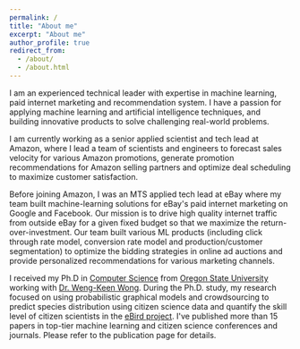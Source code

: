 ```yaml
---
permalink: /
title: "About me"
excerpt: "About me"
author_profile: true
redirect_from:
  - /about/
  - /about.html
---
```


I am an experienced technical leader with expertise in machine learning, paid internet marketing and recommendation system. I have a passion for applying machine learning and artificial intelligence techniques, and building innovative products to solve challenging real-world problems.

I am currently working as a senior applied scientist and tech lead at Amazon, where I lead a team of scientists and engineers to forecast sales velocity for various Amazon promotions, generate promotion recommendations for Amazon selling partners and optimize deal scheduling to maximize customer satisfaction.

Before joining Amazon, I was an MTS applied tech lead at eBay where my team built machine-learning solutions for eBay's paid internet marketing on Google and Facebook. Our mission is to drive high quality internet traffic from outside eBay for a given fixed budget so that we maximize the return-over-investment. Our team built various ML products (including click through rate model, conversion rate model and production/customer segmentation) to optimize the bidding strategies in online ad auctions and provide personalized recommendations for various marketing channels.

I received my Ph.D in [Computer Science](http://eecs.oregonstate.edu/) from [Oregon State University](https://oregonstate.edu/) working with [Dr. Weng-Keen Wong](http://web.engr.oregonstate.edu/~wongwe/). During the Ph.D. study, my research focused on using probabilistic graphical models and crowdsourcing to predict species distribution using citizen science data and quantify the skill level of citizen scientists in the [eBird project](https://ebird.org/home). I've published more than 15 papers in top-tier machine learning and citizen science conferences and journals. Please refer to the publication page for details.
